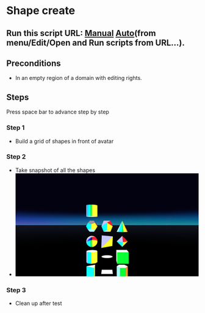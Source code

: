 # Shape create
## Run this script URL: [Manual](./test.js?raw=true)   [Auto](./testAuto.js?raw=true)(from menu/Edit/Open and Run scripts from URL...).

## Preconditions
- In an empty region of a domain with editing rights.

## Steps
Press space bar to advance step by step

### Step 1
- Build a grid of shapes in front of avatar
### Step 2
- Take snapshot of all the shapes
- ![](./ExpectedImage_00000.png)
### Step 3
- Clean up after test
